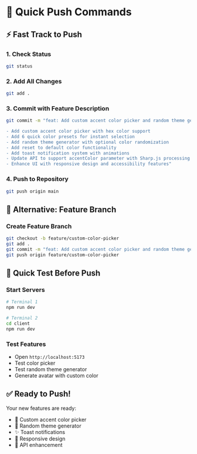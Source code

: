 # 🚀 Quick Push Commands

## ⚡ Fast Track to Push

### 1. Check Status
```bash
git status
```

### 2. Add All Changes
```bash
git add .
```

### 3. Commit with Feature Description
```bash
git commit -m "feat: Add custom accent color picker and random theme generator

- Add custom accent color picker with hex color support
- Add 6 quick color presets for instant selection
- Add random theme generator with optional color randomization
- Add reset to default color functionality
- Add toast notification system with animations
- Update API to support accentColor parameter with Sharp.js processing
- Enhance UI with responsive design and accessibility features"
```

### 4. Push to Repository
```bash
git push origin main
```

## 🔄 Alternative: Feature Branch

### Create Feature Branch
```bash
git checkout -b feature/custom-color-picker
git add .
git commit -m "feat: Add custom accent color picker and random theme generator"
git push origin feature/custom-color-picker
```

## 🧪 Quick Test Before Push

### Start Servers
```bash
# Terminal 1
npm run dev

# Terminal 2  
cd client
npm run dev
```

### Test Features
- Open `http://localhost:5173`
- Test color picker
- Test random theme generator
- Generate avatar with custom color

## ✅ Ready to Push!

Your new features are ready:
- 🎨 Custom accent color picker
- 🎲 Random theme generator
- ✨ Toast notifications
- 📱 Responsive design
- 🔧 API enhancement
